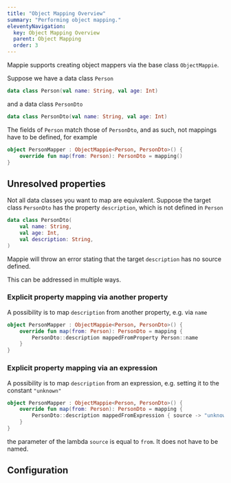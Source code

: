 ```yaml
---
title: "Object Mapping Overview"
summary: "Performing object mapping."
eleventyNavigation:
  key: Object Mapping Overview
  parent: Object Mapping
  order: 3
---
```


Mappie supports creating object mappers via the base class `ObjectMappie`.

Suppose we have a data class `Person`
```kotlin
data class Person(val name: String, val age: Int)
```
and a data class `PersonDto`
```kotlin
data class PersonDto(val name: String, val age: Int)
```
The fields of `Person` match those of `PersonDto`, and as such, not mappings have to be defined, for example
```kotlin
object PersonMapper : ObjectMappie<Person, PersonDto>() {
    override fun map(from: Person): PersonDto = mapping()
}
```

## Unresolved properties
Not all data classes you want to map are equivalent. Suppose the target class `PersonDto` has the property `description`, which is not defined in `Person`
```kotlin
data class PersonDto(
    val name: String, 
    val age: Int, 
    val description: String,
)
```

Mappie will throw an error stating that the target `description` has no source defined.

This can be addressed in multiple ways. 

### Explicit property mapping via another property
A possibility is to map `description` from another property, e.g. via `name`

```kotlin
object PersonMapper : ObjectMappie<Person, PersonDto>() {
    override fun map(from: Person): PersonDto = mapping {
        PersonDto::description mappedFromProperty Person::name
    }
}
```

### Explicit property mapping via an expression
A possibility is to map `description` from an expression, e.g. setting it to the constant `"unknown"`

```kotlin
object PersonMapper : ObjectMappie<Person, PersonDto>() {
    override fun map(from: Person): PersonDto = mapping {
        PersonDto::description mappedFromExpression { source -> "unknown" }
    }
}
```
the parameter of the lambda `source` is equal to `from`. It does not have to be named.

## Configuration
